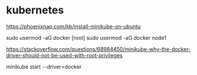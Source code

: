# kubernetes

https://phoenixnap.com/kb/install-minikube-on-ubuntu

sudo usermod -aG docker [root]
sudo usermod -aG docker node1

https://stackoverflow.com/questions/68984450/minikube-why-the-docker-driver-should-not-be-used-with-root-privileges

minikube start --driver=docker
